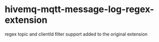 # hivemq-mqtt-message-log-regex-extension
regex topic and clientId filter support added to the original extension
